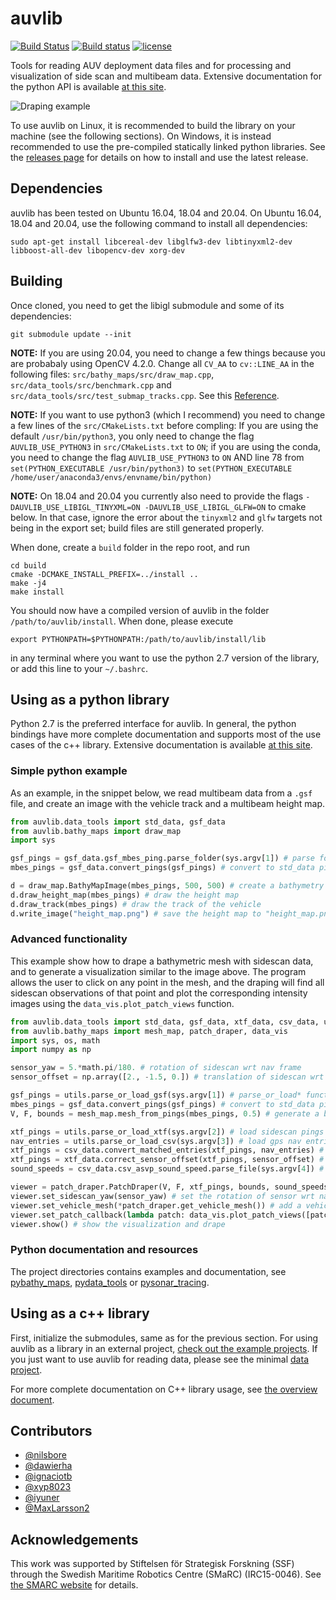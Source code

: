 # auvlib
[![Build Status](https://api.travis-ci.com/nilsbore/auvlib.svg?branch=master)](https://travis-ci.com/github/nilsbore/auvlib)
[![Build status](https://ci.appveyor.com/api/projects/status/kcfxp0jlpwqxt2fs/branch/master?svg=true)](https://ci.appveyor.com/project/nilsbore/auvlib/branch/master)
[![license](https://img.shields.io/badge/License-BSD%203--Clause-blue.svg)](https://opensource.org/licenses/BSD-3-Clause)

Tools for reading AUV deployment data files and for
processing and visualization of side scan and multibeam data.
Extensive documentation for the python API is available
[at this site](https://nilsbore.github.io/auvlib-docs/index.html).

![Draping example](https://github.com/nilsbore/auvlib/raw/master/data/draping_example.png)

To use auvlib on Linux, it is recommended to build the library on your machine (see the following sections).
On Windows, it is instead recommended to use the pre-compiled statically linked python
libraries. See the [releases page](https://github.com/nilsbore/auvlib/releases) for details
on how to install and use the latest release.

## Dependencies

auvlib has been tested on Ubuntu 16.04, 18.04 and 20.04.
On Ubuntu 16.04, 18.04 and 20.04, use the following command to install all dependencies:
```
sudo apt-get install libcereal-dev libglfw3-dev libtinyxml2-dev libboost-all-dev libopencv-dev xorg-dev
```

## Building

Once cloned, you need to get the libigl submodule and some of its dependencies:
```
git submodule update --init
```

**NOTE:** If you are using 20.04, you need to change a few things because you are probabaly using OpenCV 4.2.0. Change all `CV_AA` to `cv::LINE_AA` in the following files: `src/bathy_maps/src/draw_map.cpp`, `src/data_tools/src/benchmark.cpp` and `src/data_tools/src/test_submap_tracks.cpp`. See this [Reference](https://github.com/luxiya01/auvlib/commit/a84ebf3297209514d6b584567323ec6b85c7cce9?w=1).

**NOTE:** If you want to use python3 (which I recommend) you need to change a few lines of the `src/CMakeLists.txt` before compling:
If you are using the default `/usr/bin/python3`, you only need to change the flag `AUVLIB_USE_PYTHON3` in `src/CMakeLists.txt` to `ON`; if you are using the conda,
you need to change the flag `AUVLIB_USE_PYTHON3` to `ON` AND line 78 from `set(PYTHON_EXECUTABLE /usr/bin/python3)` to `set(PYTHON_EXECUTABLE /home/user/anaconda3/envs/envname/bin/python)`

**NOTE:** On 18.04 and 20.04 you currently also need to provide the flags
`-DAUVLIB_USE_LIBIGL_TINYXML=ON -DAUVLIB_USE_LIBIGL_GLFW=ON` to cmake below.
In that case, ignore the error about the `tinyxml2` and `glfw` targets not being in the export set;
build files are still generated properly.

When done, create a `build` folder in the repo root, and run
```
cd build
cmake -DCMAKE_INSTALL_PREFIX=../install ..
make -j4
make install
```

You should now have a compiled version of auvlib in the folder
`/path/to/auvlib/install`. When done, please execute
```
export PYTHONPATH=$PYTHONPATH:/path/to/auvlib/install/lib
```
in any terminal where you want to use the python 2.7 version of
the library, or add this line to your `~/.bashrc`.

## Using as a python library

Python 2.7 is the preferred interface for auvlib. In general, the python bindings have more
complete documentation and supports most of the use cases of the c++ library.
Extensive documentation is available [at this site](https://nilsbore.github.io/auvlib-docs/index.html).

### Simple python example

As an example, in the snippet below, we read multibeam data from a `.gsf` file,
and create an image with the vehicle track and a multibeam height map.

```python
from auvlib.data_tools import std_data, gsf_data
from auvlib.bathy_maps import draw_map
import sys

gsf_pings = gsf_data.gsf_mbes_ping.parse_folder(sys.argv[1]) # parse folder of gsf data
mbes_pings = gsf_data.convert_pings(gsf_pings) # convert to std_data pings

d = draw_map.BathyMapImage(mbes_pings, 500, 500) # create a bathymetry height map
d.draw_height_map(mbes_pings) # draw the height map
d.draw_track(mbes_pings) # draw the track of the vehicle
d.write_image("height_map.png") # save the height map to "height_map.png"
```

### Advanced functionality

This example show how to drape a bathymetric mesh with sidescan data, and to
generate a visualization similar to the image above. The program allows the user
to click on any point in the mesh, and the draping will find all sidescan observations
of that point and plot the corresponding intensity images using the `data_vis.plot_patch_views`
function.

```python
from auvlib.data_tools import std_data, gsf_data, xtf_data, csv_data, utils
from auvlib.bathy_maps import mesh_map, patch_draper, data_vis
import sys, os, math
import numpy as np

sensor_yaw = 5.*math.pi/180. # rotation of sidescan wrt nav frame
sensor_offset = np.array([2., -1.5, 0.]) # translation of sidescan wrt nav frame

gsf_pings = utils.parse_or_load_gsf(sys.argv[1]) # parse_or_load* functions will just parse the first time
mbes_pings = gsf_data.convert_pings(gsf_pings) # convert to std_data pings
V, F, bounds = mesh_map.mesh_from_pings(mbes_pings, 0.5) # generate a bathymetry mesh

xtf_pings = utils.parse_or_load_xtf(sys.argv[2]) # load sidescan pings
nav_entries = utils.parse_or_load_csv(sys.argv[3]) # load gps nav entries
xtf_pings = csv_data.convert_matched_entries(xtf_pings, nav_entries) # match sidescan with gps
xtf_pings = xtf_data.correct_sensor_offset(xtf_pings, sensor_offset) # correct for sidescan translation
sound_speeds = csv_data.csv_asvp_sound_speed.parse_file(sys.argv[4]) # parse sound speed file

viewer = patch_draper.PatchDraper(V, F, xtf_pings, bounds, sound_speeds) # create a draper object
viewer.set_sidescan_yaw(sensor_yaw) # set the rotation of sensor wrt nav frame
viewer.set_vehicle_mesh(*patch_draper.get_vehicle_mesh()) # add a vehicle model for visualization
viewer.set_patch_callback(lambda patch: data_vis.plot_patch_views([patch])) # add a plotter callback
viewer.show() # show the visualization and drape
```

### Python documentation and resources

The project directories contains examples and documentation, see
[pybathy_maps](https://github.com/nilsbore/auvlib/tree/master/src/pybathy_maps),
[pydata_tools](https://github.com/nilsbore/auvlib/tree/master/src/pydata_tools) or
[pysonar_tracing](https://github.com/nilsbore/auvlib/tree/master/src/pysonar_tracing).

## Using as a c++ library

First, initialize the submodules, same as for the previous section. For using auvlib as a library in an external project,
[check out the example projects](https://github.com/nilsbore/auvlib/tree/master/example_projects).
If you just want to use auvlib for reading data, please see the minimal [data project](https://github.com/nilsbore/auvlib/tree/master/example_projects/data_project).

For more complete documentation on C++ library usage, see [the overview document](https://github.com/nilsbore/auvlib/blob/master/docs/cpp_usage.md).

## Contributors

* [@nilsbore](https://github.com/nilsbore)
* [@dawierha](https://github.com/dawierha)
* [@ignaciotb](https://github.com/ignaciotb)
* [@xyp8023](https://github.com/xyp8023)
* [@iyuner](https://github.com/iyuner)
* [@MaxLarsson2](https://github.com/MaxLarsson2)

## Acknowledgements

This work was supported by Stiftelsen för Strategisk Forskning (SSF)
through the Swedish Maritime Robotics Centre (SMaRC) (IRC15-0046).
See [the SMARC website](https://smarc.se/) for details.
